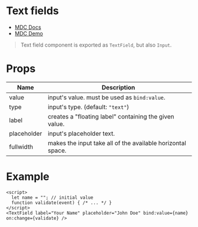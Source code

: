 # Text fields
- [MDC Docs](https://material.io/develop/web/components/input-controls/text-field/)
- [MDC Demo](https://material-components.github.io/material-components-web-catalog/#/component/text-field)
> Text field component is exported as `TextField`, but also `Input`.

# Props
| Name | Description
| --- | ---
| value | input's value. must be used as `bind:value`.
| type | input's type. (default: `"text"`)
| label | creates a "floating label" containing the given value.
| placeholder | input's placeholder text.
| fullwidth | makes the input take all of the available horizontal space.

# Example
```svelte
<script>
  let name = ""; // initial value
  function validate(event) { /* ... */ }
</script>
<TextField label="Your Name" placeholder="John Doe" bind:value={name} on:change={validate} />
```

